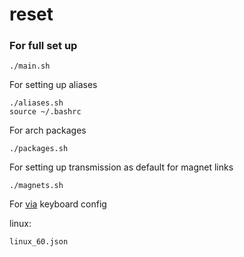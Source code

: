 # reset

### For full set up
    ./main.sh

For setting up aliases

    ./aliases.sh
    source ~/.bashrc

For arch packages

    ./packages.sh

For setting up transmission as default for magnet links

    ./magnets.sh

For [via](https://caniusevia.com/) keyboard config

linux:

    linux_60.json
